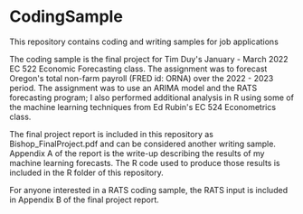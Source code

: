 # CodingSample
This repository contains coding and writing samples for job applications

The coding sample is the final project for Tim Duy's January - March 2022 EC 522 Economic Forecasting class. The assignment was to forecast Oregon's total non-farm payroll (FRED id: ORNA) over the 2022 - 2023 period. The assignment was to use an ARIMA model and the RATS forecasting program; I also performed additional analysis in R using some of the machine learning techniques from Ed Rubin's EC 524 Econometrics class.

The final project report is included in this repository as Bishop_FinalProject.pdf and can be considered another writing sample. Appendix A of the report is the write-up describing the results of my machine learning forecasts. The R code used to produce those results is included in the R folder of this repository.

For anyone interested in a RATS coding sample, the RATS input is included in Appendix B of the final project report.
